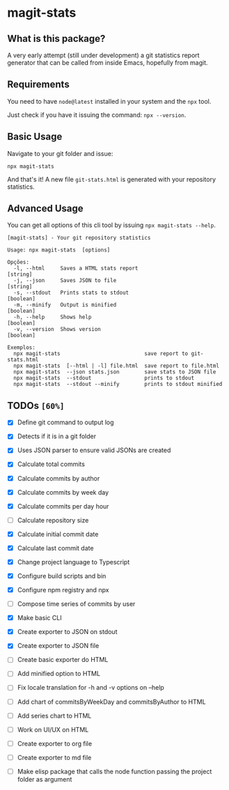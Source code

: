 

# magit-stats


## What is this package?

A very early attempt (still under development) a git statistics report
generator that can be called from inside Emacs, hopefully from magit.


## Requirements

You need to have `node@latest` installed in your system and the `npx` tool.

Just check if you have it issuing the command: `npx --version`.


## Basic Usage

Navigate to your git folder and issue:

    npx magit-stats

And that's it! A new file `git-stats.html` is generated with your
repository statistics.


## Advanced Usage

You can get all options of this cli tool by issuing `npx magit-stats --help`.

    [magit-stats] - Your git repository statistics
    
    Usage: npx magit-stats  [options]
    
    Opções:
      -l, --html     Saves a HTML stats report                              [string]
      -j, --json     Saves JSON to file                                     [string]
      -s, --stdout   Prints stats to stdout                                [boolean]
      -m, --minify   Output is minified                                    [boolean]
      -h, --help     Shows help                                            [boolean]
      -v, --version  Shows version                                         [boolean]
    
    Exemplos:
      npx magit-stats                           save report to git-stats.html
      npx magit-stats  [--html | -l] file.html  save report to file.html
      npx magit-stats  --json stats.json        save stats to JSON file
      npx magit-stats  --stdout                 prints to stdout
      npx magit-stats  --stdout --minify        prints to stdout minified


## TODOs <code>[60%]</code>

-   [X] Define git command to output log

-   [X] Detects if it is in a git folder

-   [X] Uses JSON parser to ensure valid JSONs are created

-   [X] Calculate total commits

-   [X] Calculate commits by author

-   [X] Calculate commits by week day

-   [X] Calculate commits per day hour

-   [ ] Calculate repository size

-   [X] Calculate initial commit date

-   [X] Calculate last commit date

-   [X] Change project language to Typescript

-   [X] Configure build scripts and bin

-   [X] Configure npm registry and npx

-   [ ] Compose time series of commits by user

-   [X] Make basic CLI

-   [X] Create exporter to JSON on stdout

-   [X] Create exporter to JSON file

-   [ ] Create basic exporter do HTML

-   [ ] Add minified option to HTML

-   [ ] Fix locale translation for -h and -v options on &#x2013;help

-   [ ] Add chart of commitsByWeekDay and commitsByAuthor to HTML

-   [ ] Add series chart to HTML

-   [ ] Work on UI/UX on HTML

-   [ ] Create exporter to org file

-   [ ] Create exporter to md file

-   [ ] Make elisp package that calls the node function passing the project folder as argument

